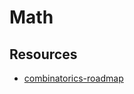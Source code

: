 # Math
## Resources

- [combinatorics-roadmap](https://github.com/justanotherparadox/Combinatorics)
